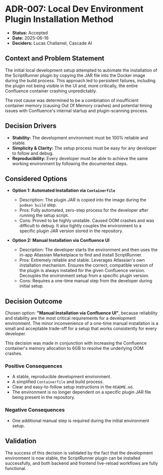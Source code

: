 # ADR-007: Local Dev Environment Plugin Installation Method

*   **Status:** Accepted
*   **Date:** 2025-06-16
*   **Deciders:** Lucas Challamel, Cascade AI

## Context and Problem Statement

The initial local development setup attempted to automate the installation of the ScriptRunner plugin by copying the JAR file into the Docker image during the build process. This approach led to persistent failures, including the plugin not being visible in the UI and, more critically, the entire Confluence container crashing unpredictably.

The root cause was determined to be a combination of insufficient container memory (causing Out Of Memory crashes) and potential timing issues with Confluence's internal startup and plugin-scanning process.

## Decision Drivers

*   **Stability:** The development environment must be 100% reliable and stable.
*   **Simplicity & Clarity:** The setup process must be easy for any developer to follow and debug.
*   **Reproducibility:** Every developer must be able to achieve the same working environment by following the documented steps.

## Considered Options

*   **Option 1: Automated Installation via `Containerfile`**
    *   Description: The plugin JAR is copied into the image during the `podman build` step.
    *   Pros: Fully automated, zero-step process for the developer after running the setup script.
    *   Cons: Proved to be highly unstable. Caused OOM crashes and was difficult to debug. It also tightly couples the environment to a specific plugin JAR version stored in the repository.

*   **Option 2: Manual Installation via Confluence UI**
    *   Description: The developer starts the environment and then uses the in-app Atlassian Marketplace to find and install ScriptRunner.
    *   Pros: Extremely reliable and stable. Leverages Atlassian's own installation mechanism. Ensures the correct, compatible version of the plugin is always installed for the given Confluence version. Decouples the environment setup from a specific plugin version.
    *   Cons: Requires a one-time manual step from the developer during initial setup.

## Decision Outcome

Chosen option: **"Manual Installation via Confluence UI"**, because reliability and stability are the most critical requirements for a development environment. The minor inconvenience of a one-time manual installation is a small and acceptable trade-off for a setup that works consistently for every developer.

This decision was made in conjunction with increasing the Confluence container's memory allocation to 6GB to resolve the underlying OOM crashes.

### Positive Consequences

*   A stable, reproducible development environment.
*   A simplified `Containerfile` and build process.
*   Clear and easy-to-follow setup instructions in the `README.md`.
*   The environment is no longer dependent on a specific plugin JAR file being present in the repository.

### Negative Consequences

*   One additional manual step is required during the initial environment setup.

## Validation

The success of this decision is validated by the fact that the development environment is now stable, the ScriptRunner plugin can be installed successfully, and both backend and frontend live-reload workflows are fully functional.
